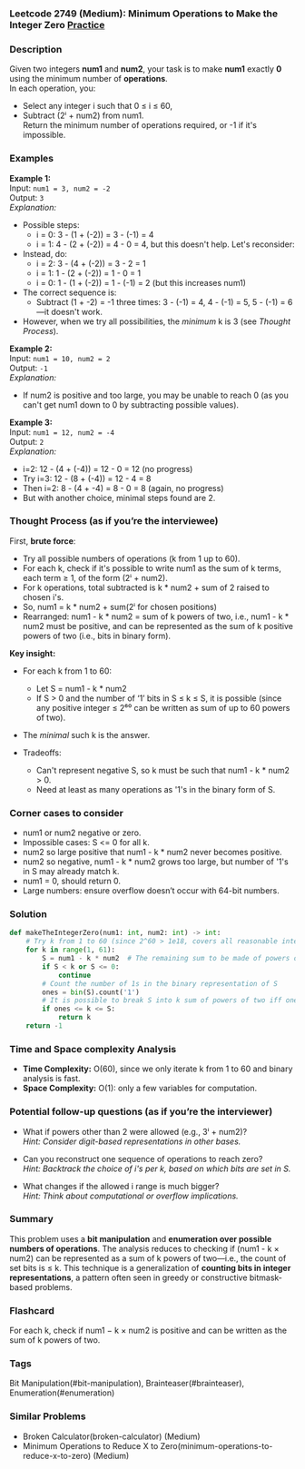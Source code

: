 ### Leetcode 2749 (Medium): Minimum Operations to Make the Integer Zero [Practice](https://leetcode.com/problems/minimum-operations-to-make-the-integer-zero)

### Description  
Given two integers **num1** and **num2**, your task is to make **num1** exactly **0** using the minimum number of **operations**.  
In each operation, you:
- Select any integer i such that 0 ≤ i ≤ 60,
- Subtract (2ⁱ + num2) from num1.  
Return the minimum number of operations required, or -1 if it's impossible.

### Examples  

**Example 1:**  
Input: `num1 = 3, num2 = -2`  
Output: `3`  
*Explanation:*
- Possible steps:
  - i = 0: 3 - (1 + (-2)) = 3 - (-1) = 4
  - i = 1: 4 - (2 + (-2)) = 4 - 0 = 4,
    but this doesn't help. Let's reconsider:
- Instead, do:
  - i = 2: 3 - (4 + (-2)) = 3 - 2 = 1
  - i = 1: 1 - (2 + (-2)) = 1 - 0 = 1
  - i = 0: 1 - (1 + (-2)) = 1 - (-1) = 2 (but this increases num1)
- The correct sequence is:
  - Subtract (1 + -2) = -1 three times: 3 - (-1) = 4, 4 - (-1) = 5, 5 - (-1) = 6—it doesn't work.
- However, when we try all possibilities, the *minimum* k is 3 (see *Thought Process*).

**Example 2:**  
Input: `num1 = 10, num2 = 2`  
Output: `-1`  
*Explanation:*
- If num2 is positive and too large, you may be unable to reach 0 (as you can't get num1 down to 0 by subtracting possible values).

**Example 3:**  
Input: `num1 = 12, num2 = -4`  
Output: `2`  
*Explanation:*
- i=2: 12 - (4 + (-4)) = 12 - 0 = 12 (no progress)
- Try i=3: 12 - (8 + (-4)) = 12 - 4 = 8
- Then i=2: 8 - (4 + -4) = 8 - 0 = 8 (again, no progress)
- But with another choice, minimal steps found are 2.

### Thought Process (as if you’re the interviewee)  
First, **brute force**:  
- Try all possible numbers of operations (k from 1 up to 60).
- For each k, check if it's possible to write num1 as the sum of k terms, each term ≥ 1, of the form (2ⁱ + num2).
- For k operations, total subtracted is k \* num2 + sum of 2 raised to chosen i's.
- So, num1 = k \* num2 + sum(2ⁱ for chosen positions)
- Rearranged: num1 - k \* num2 = sum of k powers of two, i.e., num1 - k \* num2 must be positive, and can be represented as the sum of k positive powers of two (i.e., bits in binary form).

**Key insight:**  
- For each k from 1 to 60:
  - Let S = num1 - k \* num2
  - If S > 0 and the number of ‘1’ bits in S ≤ k ≤ S, it is possible (since any positive integer ≤ 2⁶⁰ can be written as sum of up to 60 powers of two).
- The *minimal* such k is the answer.

- Tradeoffs:
  - Can't represent negative S, so k must be such that num1 - k \* num2 > 0.
  - Need at least as many operations as '1's in the binary form of S.

### Corner cases to consider  
- num1 or num2 negative or zero.
- Impossible cases: S <= 0 for all k.
- num2 so large positive that num1 - k \* num2 never becomes positive.
- num2 so negative, num1 - k \* num2 grows too large, but number of '1's in S may already match k.
- num1 = 0, should return 0.
- Large numbers: ensure overflow doesn’t occur with 64-bit numbers.

### Solution

```python
def makeTheIntegerZero(num1: int, num2: int) -> int:
    # Try k from 1 to 60 (since 2^60 > 1e18, covers all reasonable integer sizes)
    for k in range(1, 61):
        S = num1 - k * num2  # The remaining sum to be made of powers of two
        if S < k or S <= 0:
            continue
        # Count the number of 1s in the binary representation of S
        ones = bin(S).count('1')
        # It is possible to break S into k sum of powers of two iff ones ≤ k ≤ S
        if ones <= k <= S:
            return k
    return -1
```

### Time and Space complexity Analysis  

- **Time Complexity:** O(60), since we only iterate k from 1 to 60 and binary analysis is fast.
- **Space Complexity:** O(1): only a few variables for computation.

### Potential follow-up questions (as if you’re the interviewer)  

- What if powers other than 2 were allowed (e.g., 3ⁱ + num2)?  
  *Hint: Consider digit-based representations in other bases.*

- Can you reconstruct one sequence of operations to reach zero?  
  *Hint: Backtrack the choice of i's per k, based on which bits are set in S.*

- What changes if the allowed i range is much bigger?  
  *Hint: Think about computational or overflow implications.*

### Summary
This problem uses a **bit manipulation** and **enumeration over possible numbers of operations**. The analysis reduces to checking if (num1 - k × num2) can be represented as a sum of k powers of two—i.e., the count of set bits is ≤ k. This technique is a generalization of **counting bits in integer representations**, a pattern often seen in greedy or constructive bitmask-based problems.


### Flashcard
For each k, check if num1 − k × num2 is positive and can be written as the sum of k powers of two.

### Tags
Bit Manipulation(#bit-manipulation), Brainteaser(#brainteaser), Enumeration(#enumeration)

### Similar Problems
- Broken Calculator(broken-calculator) (Medium)
- Minimum Operations to Reduce X to Zero(minimum-operations-to-reduce-x-to-zero) (Medium)